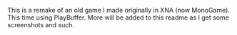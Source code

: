 This is a remake of an old game I made originally in XNA (now MonoGame). This time using PlayBuffer. More will be added to this readme as I get some screenshots and such.
